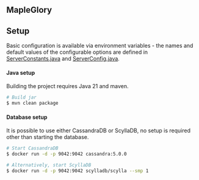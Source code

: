 ## MapleGlory

## Setup

Basic configuration is available via environment variables - the names and default values of the configurable options
are defined in [ServerConstants.java](src/main/java/mapleglory/server/ServerConstants.java) and [ServerConfig.java](src/main/java/mapleglory/server/ServerConfig.java).

#### Java setup

Building the project requires Java 21 and maven.

```bash
# Build jar
$ mvn clean package
```

#### Database setup

It is possible to use either CassandraDB or ScyllaDB, no setup is required other than starting the database.

```bash
# Start CassandraDB
$ docker run -d -p 9042:9042 cassandra:5.0.0

# Alternatively, start ScyllaDB
$ docker run -d -p 9042:9042 scylladb/scylla --smp 1
```